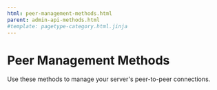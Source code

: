 ```yaml
---
html: peer-management-methods.html
parent: admin-api-methods.html
#template: pagetype-category.html.jinja
---
```

# Peer Management Methods

Use these methods to manage your server's peer-to-peer connections.
